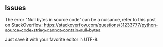 

## Issues

The error "Null bytes in source code" can be a nuisance, refer to this post on StackOverflow: https://stackoverflow.com/questions/31233777/python-source-code-string-cannot-contain-null-bytes

Just save it with your favorite editor in UTF-8.